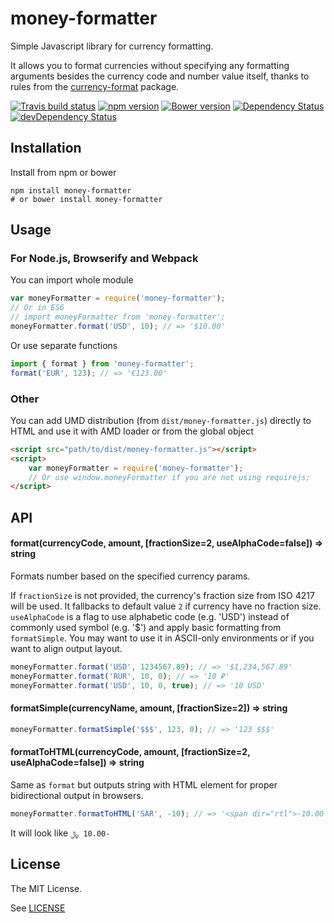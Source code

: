 # money-formatter

Simple Javascript library for currency formatting.

It allows you to format currencies without specifying any formatting arguments
besides the currency code and number value itself, thanks to rules from the [currency-format](https://github.com/xsolla/currency-format) package.

[![Travis build status](http://img.shields.io/travis/xsolla/money-formatter.svg?style=flat)](https://travis-ci.org/xsolla/money-formatter)
[![npm version](https://badge.fury.io/js/money-formatter.svg)](https://badge.fury.io/js/money-formatter)
[![Bower version](https://badge.fury.io/bo/money-formatter.svg)](https://badge.fury.io/bo/money-formatter)
[![Dependency Status](https://david-dm.org/xsolla/money-formatter.svg)](https://david-dm.org/xsolla/money-formatter)
[![devDependency Status](https://david-dm.org/xsolla/money-formatter/dev-status.svg)](https://david-dm.org/xsolla/money-formatter#info=devDependencies)


## Installation

Install from npm or bower

    npm install money-formatter
    # or bower install money-formatter

## Usage

### For Node.js, Browserify and Webpack

You can import whole module

```javascript
var moneyFormatter = require('money-formatter');
// Or in ES6
// import moneyFormatter from 'money-formatter';
moneyFormatter.format('USD', 10); // => '$10.00'
```

Or use separate functions

```javascript
import { format } from 'money-formatter';
format('EUR', 123); // => '€123.00'
```

### Other

You can add UMD distribution (from `dist/money-formatter.js`) directly to
HTML and use it with AMD loader or from the global object

```html
<script src="path/to/dist/money-formatter.js"></script>
<script>
    var moneyFormatter = require('money-formatter');
    // Or use window.moneyFormatter if you are not using requirejs;
</script>
```

## API

#### format(currencyCode, amount, [fractionSize=2, useAlphaCode=false]) => string

Formats number based on the specified currency params.

If `fractionSize` is not provided, the currency's fraction size from ISO 4217
will be used. It fallbacks to default value `2` if currency have no
fraction size.
`useAlphaCode` is a flag to use alphabetic code (e.g. 'USD') instead of
commonly used symbol (e.g. '$') and apply basic formatting from `formatSimple`.
You may want to use it in ASCII-only environments or if you want to
align output layout.

```javascript
moneyFormatter.format('USD', 1234567.89); // => '$1,234,567.89'
moneyFormatter.format('RUR', 10, 0); // => '10 ₽'
moneyFormatter.format('USD', 10, 0, true); // => '10 USD'
```

#### formatSimple(currencyName, amount, [fractionSize=2]) => string

```javascript
moneyFormatter.formatSimple('$$$', 123, 0); // => '123 $$$'
```

#### formatToHTML(currencyCode, amount, [fractionSize=2, useAlphaCode=false]) => string

Same as `format` but outputs string with HTML element for proper bidirectional
output in browsers.

```javascript
moneyFormatter.formatToHTML('SAR', -10); // => '<span dir="rtl">-10.00 ﷼</span>'
```
It will look like
<code dir="rtl">-10.00 ﷼</code>

## License

The MIT License.

See [LICENSE](https://github.com/xsolla/money-formatter/blob/master/LICENSE)
